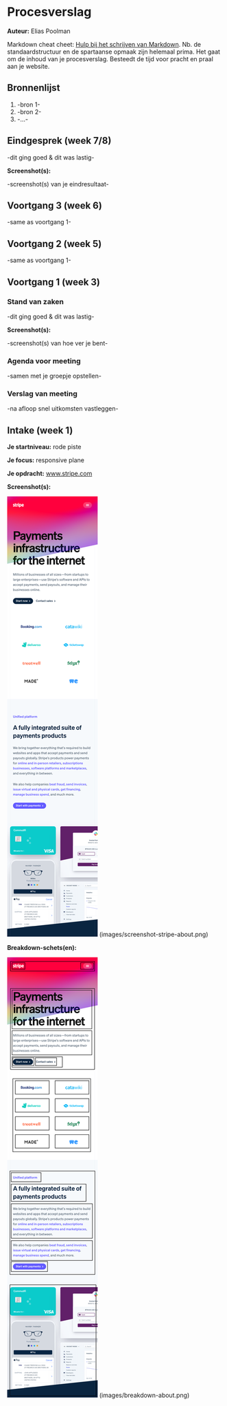 # Procesverslag
**Auteur:** Elias Poolman

Markdown cheat cheet: [Hulp bij het schrijven van Markdown](https://github.com/adam-p/markdown-here/wiki/Markdown-Cheatsheet). Nb. de standaardstructuur en de spartaanse opmaak zijn helemaal prima. Het gaat om de inhoud van je procesverslag. Besteedt de tijd voor pracht en praal aan je website.



## Bronnenlijst
1. -bron 1-
2. -bron 2-
3. -...-



## Eindgesprek (week 7/8)

-dit ging goed & dit was lastig-

**Screenshot(s):**

-screenshot(s) van je eindresultaat-



## Voortgang 3 (week 6)

-same as voortgang 1-



## Voortgang 2 (week 5)

-same as voortgang 1-



## Voortgang 1 (week 3)

### Stand van zaken

-dit ging goed & dit was lastig-

**Screenshot(s):**

-screenshot(s) van hoe ver je bent-

### Agenda voor meeting

-samen met je groepje opstellen-

### Verslag van meeting

-na afloop snel uitkomsten vastleggen-



## Intake (week 1)

**Je startniveau:** rode piste

**Je focus:** responsive plane

**Je opdracht:** www.stripe.com

**Screenshot(s):**

![screenshot(s) die een goed beeld geven van de website die je gaat maken](images/screenshot-stripe.png)
(images/screenshot-stripe-about.png)

**Breakdown-schets(en):**

![-voorlopige breakdownschets(en) van een of beide pagina's van de site die je gaat maken-](images/breakdown-home.png)
(images/breakdown-about.png)

